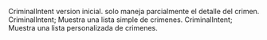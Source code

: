 CriminalIntent version inicial. solo maneja parcialmente el detalle del crimen.
CriminalIntent; Muestra una lista simple de crimenes.
CriminalIntent; Muestra una lista personalizada de crimenes.

